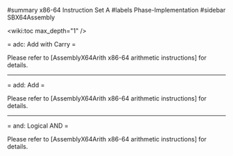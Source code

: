 #summary x86-64 Instruction Set A
#labels Phase-Implementation
#sidebar SBX64Assembly

<wiki:toc max_depth="1" />

= adc: Add with Carry =

Please refer to [AssemblyX64Arith x86-64 arithmetic instructions] for details.

--------

= add: Add = 

Please refer to [AssemblyX64Arith x86-64 arithmetic instructions] for details.

--------

= and: Logical AND = 

Please refer to [AssemblyX64Arith x86-64 arithmetic instructions] for details.

